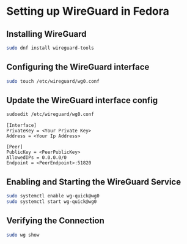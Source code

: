 # Setting up WireGuard in Fedora

## Installing WireGuard
```bash
sudo dnf install wireguard-tools
```

## Configuring the WireGuard interface
```bash
sudo touch /etc/wireguard/wg0.conf
```

## Update the WireGuard interface config
```bash
sudoedit /etc/wireguard/wg0.conf
```
```
[Interface]
PrivateKey = <Your Private Key>
Address = <Your Ip Address>

[Peer]
PublicKey = <PeerPublicKey>
AllowedIPs = 0.0.0.0/0
Endpoint = <PeerEndpoint>:51820
```

## Enabling and Starting the WireGuard Service
```bash
sudo systemctl enable wg-quick@wg0
sudo systemctl start wg-quick@wg0
```

## Verifying the Connection
```bash
sudo wg show
```
